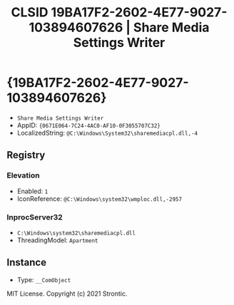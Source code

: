 ﻿---
title: "CLSID 19BA17F2-2602-4E77-9027-103894607626 | Share Media Settings Writer"
excerpt: What is COM-Object CLSID 19BA17F2-2602-4E77-9027-103894607626?
---

# {19BA17F2-2602-4E77-9027-103894607626}

* `Share Media Settings Writer`
* AppID: `{0671E064-7C24-4AC0-AF10-0F3055707C32}`
* LocalizedString: `@C:\Windows\System32\sharemediacpl.dll,-4`

## Registry


### Elevation

* Enabled: `1`
* IconReference: `@C:\Windows\system32\wmploc.dll,-2957`

### InprocServer32

* `C:\Windows\system32\sharemediacpl.dll`
* ThreadingModel: `Apartment`

## Instance

* Type: `__ComObject`

MIT License. Copyright (c) 2021 Strontic.


